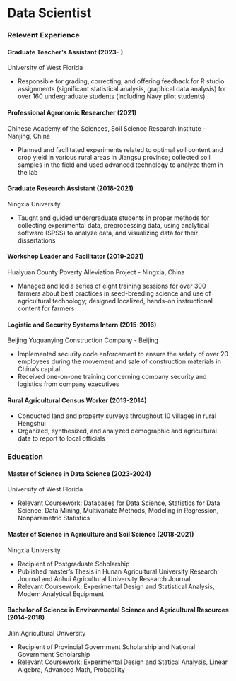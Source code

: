 # Data Scientist

### Relevent Experience
#### Graduate Teacher’s Assistant (2023- )
University of West Florida 
-	Responsible for grading, correcting, and offering feedback for R studio assignments (significant statistical analysis, graphical data analysis) for over 160 undergraduate students (including Navy pilot students)
  
#### Professional Agronomic Researcher  (2021) 
Chinese Academy of the Sciences, Soil Science Research Institute - Nanjing, China
-	Planned and facilitated experiments related to optimal soil content and crop yield in various rural areas in Jiangsu province; collected soil samples in the field and used advanced technology to analyze them in the lab
  
#### Graduate Research Assistant (2018-2021)  
Ningxia University 	
-	Taught and guided undergraduate students in proper methods for collecting experimental data, preprocessing data, using analytical software (SPSS) to analyze data, and visualizing data for their dissertations
  
#### Workshop Leader and Facilitator	(2019-2021) 
Huaiyuan County Poverty Alleviation Project - Ningxia, China
-	Managed and led a series of eight training sessions for over 300 farmers about best practices in seed-breeding science and use of agricultural technology; designed localized, hands-on instructional content for farmers
  
#### Logistic and Security Systems Intern (2015-2016) 
Beijing Yuquanying Construction Company - Beijing
-	Implemented security code enforcement to ensure the safety of over 20 employees during the movement and sale of construction materials in China’s capital
-	Received one-on-one training concerning company security and logistics from company executives
  
#### Rural Agricultural Census Worker (2013-2014) 
-	Conducted land and property surveys throughout 10 villages in rural Hengshui 
-	Organized, synthesized, and analyzed demographic and agricultural data to report to local officials

### Education
#### Master of Science in Data Science (2023-2024) 
University of West Florida 							       	
-	Relevant Coursework: Databases for Data Science, Statistics for Data Science, Data Mining, Multivariate Methods, Modeling in Regression, Nonparametric Statistics
  
#### Master of Science in Agriculture and Soil Science (2018-2021)
Ningxia University  
-	Recipient of Postgraduate Scholarship 
-	Published master’s Thesis in Hunan Agricultural University Research Journal and Anhui Agricultural University Research Journal
-	Relevant Coursework: Experimental Design and Statistical Analysis, Modern Analytical Equipment

#### Bachelor of Science in Environmental Science and Agricultural Resources (2014-2018)
Jilin Agricultural University 
-	Recipient of Provincial Government Scholarship and National Government Scholarship
-	Relevant Coursework: Experimental Design and Statical Analysis, Linear Algebra, Advanced Math, Probability

